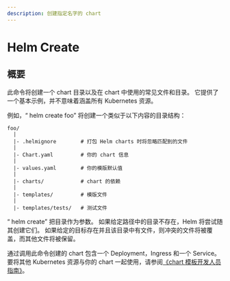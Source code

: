 ```yaml
---
description: 创建指定名字的 chart
---
```


# Helm Create

## 概要

此命令将创建一个 chart 目录以及在 chart 中使用的常见文件和目录。 它提供了一个基本示例，并不意味着涵盖所有 Kubernetes 资源。

例如，“ helm create foo” 将创建一个类似于以下内容的目录结构：

```text
foo/
  |
  |- .helmignore        # 打包 Helm charts 时将忽略匹配到的文件
  |
  |- Chart.yaml         # 你的 chart 信息
  |
  |- values.yaml        # 你的模版默认值
  |
  |- charts/            # chart 的依赖
  |
  |- templates/         # 模版文件
  |
  |- templates/tests/   # 测试文件
```

“ helm create” 把目录作为参数。 如果给定路径中的目录不存在，Helm 将尝试随其创建它们。 如果给定的目标存在并且该目录中有文件，则冲突的文件将被覆盖，而其他文件将被保留。

通过调用此命令创建的 chart 包含一个 Deployment，Ingress 和一个 Service。 要将其他 Kubernetes 资源与你的 chart 一起使用，请参阅[《chart 模板开发人员指南》](../developing-templates/)。


